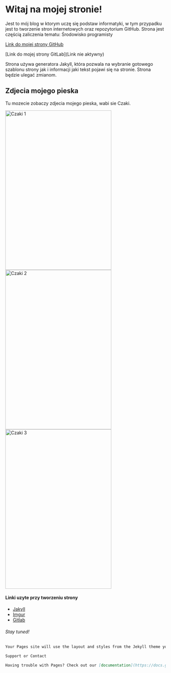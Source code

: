 # Witaj na mojej stronie!

Jest to mój blog w ktorym uczę się podstaw informatyki, w tym przypadku jest to tworzenie stron internetowych oraz repozytorium GitHub. Strona jest częścią zaliczenia tematu: Środowisko programisty 

[Link do mojej strony GitHub](https://github.com/Fluffyguy611)

[Link do mojej strony GitLab](Link nie aktywny)


Strona używa generatora Jakyll, która pozwala na wybranie gotowego szablonu strony jak i informacji jaki tekst pojawi się na stronie. 
Strona będzie ulegać zmianom.

## Zdjecia mojego pieska

Tu mozecie zobaczy zdjecia mojego pieska, wabi sie Czaki.

<img src="https://i.imgur.com/gUQTPKx.jpeg" alt="Czaki 1" width="333" height="500"><img src="https://i.imgur.com/8jp1RJ7.jpeg" alt="Czaki 2" width="333" height="500"><img src="https://i.imgur.com/YgEvcvT.jpeg)" alt="Czaki 3" width="333" height="500">


#### Linki uzyte przy tworzeniu strony
- [Jakyll](https://jekyllrb.com/docs/github-pages/)
- [Imgur](https://imgur.com)
- [Gitlab](https://about.gitlab.com)


###### Stay tuned!
```markdown
Your Pages site will use the layout and styles from the Jekyll theme you have selected in your [repository settings](https://github.com/Fluffyguy611/fluffyguy611.github.io/settings/pages). The name of this theme is saved in the Jekyll `_config.yml` configuration file.

Support or Contact

Having trouble with Pages? Check out our [documentation](https://docs.github.com/categories/github-pages-basics/) or [contact support](https://support.github.com/contact) and we’ll help you sort it out.
```
